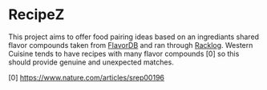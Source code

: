 # RecipeZ

This project aims to offer food pairing ideas based on an ingrediants shared flavor compounds taken from [FlavorDB](https://cosylab.iiitd.edu.in/flavordb/) and ran through [Racklog](https://docs.racket-lang.org/racklog/). Western Cuisine tends to have recipes with many flavor compounds [0] so this should provide genuine and unexpected matches. 

[0] https://www.nature.com/articles/srep00196
